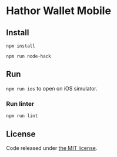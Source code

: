 # Hathor Wallet Mobile

## Install

`npm install`

`npm run node-hack`

## Run

`npm run ios` to open on iOS simulator.

### Run linter

`npm run lint`

## License

Code released under [the MIT license](https://github.com/HathorNetwork/hathor-wallet-mobile/blob/master/LICENSE).
